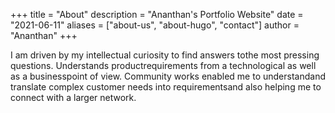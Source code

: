 +++
title = "About"
description = "Ananthan's Portfolio Website"
date = "2021-06-11"
aliases = ["about-us", "about-hugo", "contact"]
author = "Ananthan"
+++

I am driven by my intellectual curiosity to find answers tothe most pressing questions. Understands productrequirements from a technological as well as a businesspoint of view. Community works enabled me to understandand translate complex customer needs into requirementsand also helping me to connect with a larger network.
